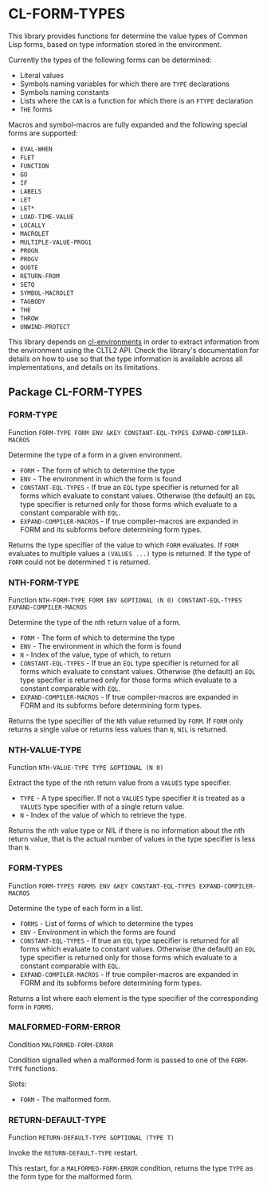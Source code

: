 # CL-FORM-TYPES

This library provides functions for determine the value types of
Common Lisp forms, based on type information stored in the
environment.

Currently the types of the following forms can be determined:

* Literal values
* Symbols naming variables for which there are `TYPE` declarations
* Symbols naming constants
* Lists where the `CAR` is a function for which there is an `FTYPE`
  declaration
* `THE` forms

Macros and symbol-macros are fully expanded and the following special
forms are supported:

* `EVAL-WHEN`
* `FLET`
* `FUNCTION`
* `GO`
* `IF`
* `LABELS`
* `LET`
* `LET*`
* `LOAD-TIME-VALUE`
* `LOCALLY`
* `MACROLET`
* `MULTIPLE-VALUE-PROG1`
* `PROGN`
* `PROGV`
* `QUOTE`
* `RETURN-FROM`
* `SETQ`
* `SYMBOL-MACROLET`
* `TAGBODY`
* `THE`
* `THROW`
* `UNWIND-PROTECT`

This library depends on
[cl-environments](https://alex-gutev.github.io/cl-environments/) in
order to extract information from the environment using the CLTL2
API. Check the library's documentation for details on how to use so
that the type information is available across all implementations, and
details on its limitations.

## Package CL-FORM-TYPES

### FORM-TYPE

Function `FORM-TYPE FORM ENV &KEY CONSTANT-EQL-TYPES EXPAND-COMPILER-MACROS`

Determine the type of a form in a given environment.

* `FORM` - The form of which to determine the type
* `ENV` - The environment in which the form is found
* `CONSTANT-EQL-TYPES` - If true an `EQL` type specifier is returned
  for all forms which evaluate to constant values. Otherwise (the
  default) an `EQL` type specifier is returned only for those forms
  which evaluate to a constant comparable with `EQL`.
* `EXPAND-COMPILER-MACROS` - If true compiler-macros are expanded in
  FORM and its subforms before determining form types.

Returns the type specifier of the value to which `FORM` evaluates. If
`FORM` evaluates to multiple values a `(VALUES ...)` type is
returned. If the type of `FORM` could not be determined `T` is
returned.

### NTH-FORM-TYPE

Function `NTH-FORM-TYPE FORM ENV &OPTIONAL (N 0) CONSTANT-EQL-TYPES EXPAND-COMPILER-MACROS`

Determine the type of the nth return value of a form.

* `FORM` - The form of which to determine the type
* `ENV` - The environment in which the form is found
* `N` - Index of the value, type of which, to return
* `CONSTANT-EQL-TYPES` - If true an `EQL` type specifier is returned
  for all forms which evaluate to constant values. Otherwise (the
  default) an `EQL` type specifier is returned only for those forms
  which evaluate to a constant comparable with `EQL`.
* `EXPAND-COMPILER-MACROS` - If true compiler-macros are expanded in
  FORM and its subforms before determining form types.

Returns the type specifier of the `N`th value returned by `FORM`. If
`FORM` only returns a single value or returns less values than `N`,
`NIL` is returned.

### NTH-VALUE-TYPE

Function `NTH-VALUE-TYPE TYPE &OPTIONAL (N 0)`

Extract the type of the nth return value from a `VALUES` type
specifier.

* `TYPE` - A type specifier. If not a `VALUES` type specifier it is
  treated as a `VALUES` type specifier with of a single return value.
* `N` - Index of the value of which to retrieve the type.

Returns the nth value type or NIL if there is no information about the
nth return value, that is the actual number of values in the type
specifier is less than `N`.

### FORM-TYPES

Function `FORM-TYPES FORMS ENV &KEY CONSTANT-EQL-TYPES EXPAND-COMPILER-MACROS`

Determine the type of each form in a list.

* `FORMS` - List of forms of which to determine the types
* `ENV` - Environment in which the forms are found
* `CONSTANT-EQL-TYPES` - If true an `EQL` type specifier is returned
  for all forms which evaluate to constant values. Otherwise (the
  default) an `EQL` type specifier is returned only for those forms
  which evaluate to a constant comparable with `EQL`.
* `EXPAND-COMPILER-MACROS` - If true compiler-macros are expanded in
  FORM and its subforms before determining form types.

Returns a list where each element is the type specifier of the
corresponding form in `FORMS`.

### MALFORMED-FORM-ERROR

Condition `MALFORMED-FORM-ERROR`

Condition signalled when a malformed form is passed to one of the
`FORM-TYPE` functions.

Slots:

* `FORM` - The malformed form.

### RETURN-DEFAULT-TYPE

Function `RETURN-DEFAULT-TYPE &OPTIONAL (TYPE T)`

Invoke the `RETURN-DEFAULT-TYPE` restart.

This restart, for a `MALFORMED-FORM-ERROR` condition, returns the type
`TYPE` as the form type for the malformed form.
